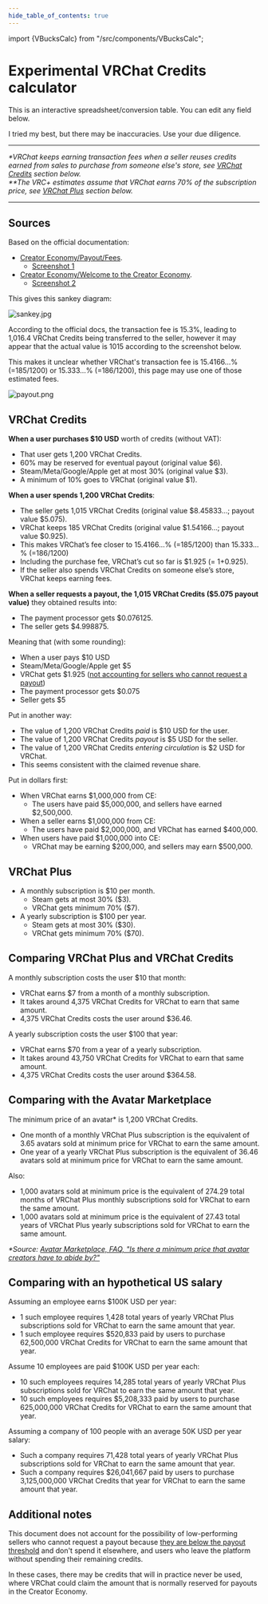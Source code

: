 ```yaml
---
hide_table_of_contents: true
---
```

import {VBucksCalc} from "/src/components/VBucksCalc";

# Experimental VRChat Credits calculator

This is an interactive spreadsheet/conversion table. You can edit any field below.

I tried my best, but there may be inaccuracies. Use your due diligence.

<VBucksCalc />

----

*\*VRChat keeps earning transaction fees when a seller reuses credits earned from sales to purchase from someone else's store, see [VRChat Credits](#vrchat-credits) section below.* <br/>
*\*\*The VRC+ estimates assume that VRChat earns 70% of the subscription price, see [VRChat Plus](#vrchat-plus) section below.*

----

## Sources

Based on the official documentation:

- [Creator Economy/Payout/Fees](https://creators.vrchat.com/economy/payout#fees).
  - [Screenshot 1](chrome_xR98WSTVET.png)
- [Creator Economy/Welcome to the Creator Economy](https://creators.vrchat.com/economy/welcome-to-the-ce#-revenue-split).
  - [Screenshot 2](chrome_lPDdXpzfSG.png)

This gives this sankey diagram:

![sankey.jpg](sankey.jpg)

According to the official docs, the transaction fee is 15.3%, leading to 1,016.4 VRChat Credits being
transferred to the seller, however it may appear that the actual value is 1015 according to the screenshot below.

This makes it unclear whether VRChat's transaction fee is 15.4166…% (=185/1200) or 15.333…% (=186/1200),
this page may use one of those estimated fees.

![payout.png](payout.png)

## VRChat Credits

**When a user purchases $10 USD** worth of credits (without VAT):

- That user gets 1,200 VRChat Credits.
- 60% may be reserved for eventual payout (original value $6).
- Steam/Meta/Google/Apple get at most 30% (original value $3).
- A minimum of 10% goes to VRChat (original value $1).

**When a user spends 1,200 VRChat Credits**:

- The seller gets 1,015 VRChat Credits
(original value $8.45833…; payout value $5.075).
- VRChat keeps 185 VRChat Credits
(original value $1.54166…; payout value $0.925).
- This makes VRChat’s fee closer to 15.4166…% (=185/1200) than 15.333…% (=186/1200)
- Including the purchase fee, VRChat’s cut so far is $1.925 (= $1 +$0.925).
- If the seller also spends VRChat Credits on someone else’s store, VRChat keeps earning fees.

**When a seller requests a payout, the 1,015 VRChat Credits ($5.075 payout value)** they obtained results into:

- The payment processor gets $0.076125.
- The seller gets $4.998875.

Meaning that (with some rounding):

- When a user pays $10 USD
- Steam/Meta/Google/Apple get $5
- VRChat gets $1.925 ([not accounting for sellers who cannot request a payout](https://creators.vrchat.com/economy/payout#payout-requirements))
- The payment processor gets $0.075
- Seller gets $5

Put in another way:

- The value of 1,200 VRChat Credits *paid* is $10 USD for the user.
- The value of 1,200 VRChat Credits *payout* is $5 USD for the seller.
- The value of 1,200 VRChat Credits *entering circulation* is $2 USD for VRChat.
- This seems consistent with the claimed revenue share.

Put in dollars first:

- When VRChat earns $1,000,000 from CE:
    - The users have paid $5,000,000, and sellers have earned $2,500,000.
- When a seller earns $1,000,000 from CE:
    - The users have paid $2,000,000, and VRChat has earned $400,000.
- When users have paid $1,000,000 into CE:
    - VRChat may be earning $200,000, and sellers may earn $500,000.


## VRChat Plus

- A monthly subscription is $10 per month.
    - Steam gets at most 30% ($3).
    - VRChat gets minimum 70% ($7).
- A yearly subscription is $100 per year.
    - Steam gets at most 30% ($30).
    - VRChat gets minimum 70% ($70).

## Comparing VRChat Plus and VRChat Credits

A monthly subscription costs the user $10 that month:

- VRChat earns $7 from a month of a monthly subscription.
- It takes around 4,375 VRChat Credits for VRChat to earn that same amount.
- 4,375 VRChat Credits costs the user around $36.46.

A yearly subscription costs the user $100 that year:

- VRChat earns $70 from a year of a yearly subscription.
- It takes around 43,750 VRChat Credits for VRChat to earn that same amount.
- 4,375 VRChat Credits costs the user around $364.58.

## Comparing with the Avatar Marketplace

The minimum price of an avatar\* is 1,200 VRChat Credits.

- One month of a monthly VRChat Plus subscription is the equivalent of 3.65 avatars sold at minimum price for VRChat to earn the same amount.
- One year of a yearly VRChat Plus subscription is the equivalent of 36.46 avatars sold at minimum price for VRChat to earn the same amount.

Also:

- 1,000 avatars sold at minimum price is the equivalent of 274.29 total months of VRChat Plus monthly subscriptions sold for VRChat to earn the same amount.
- 1,000 avatars sold at minimum price is the equivalent of 27.43 total years of VRChat Plus yearly subscriptions sold for VRChat to earn the same amount.

*\*Source: [Avatar Marketplace, FAQ, "Is there a minimum price that avatar creators have to abide by?"](https://hello.vrchat.com/avatar-marketplace)* 

## Comparing with an hypothetical US salary

Assuming an employee earns $100K USD per year:

- 1 such employee requires 1,428 total years of yearly VRChat Plus subscriptions sold for VRChat to earn the same amount that year.
- 1 such employee requires $520,833 paid by users to purchase 62,500,000 VRChat Credits for VRChat to earn the same amount that year.

Assume 10 employees are paid $100K USD per year each:

- 10 such employees requires 14,285 total years of yearly VRChat Plus subscriptions sold for VRChat to earn the same amount that year.
- 10 such employees requires $5,208,333 paid by users to purchase 625,000,000 VRChat Credits for VRChat to earn the same amount that year.

Assuming a company of 100 people with an average 50K USD per year salary:

- Such a company requires 71,428 total years of yearly VRChat Plus subscriptions sold for VRChat to earn the same amount that year.
- Such a company requires $26,041,667 paid by users to purchase 3,125,000,000 VRChat Credits that year for VRChat to earn the same amount that year.

## Additional notes

This document does not account for the possibility of low-performing sellers who cannot request a payout because
[they are below the payout threshold](https://creators.vrchat.com/economy/payout#payout-requirements) and don't spend it elsewhere,
and users who leave the platform without spending their remaining credits.

In these cases, there may be credits that will in practice never be used, where VRChat could claim the amount that is normally
reserved for payouts in the Creator Economy.
